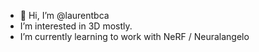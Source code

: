 - 👋 Hi, I’m @laurentbca
- I’m interested in 3D mostly.
- I’m currently learning to work with NeRF / Neuralangelo


<!---
laurentbca/laurentbca is a ✨ special ✨ repository because its `README.md` (this file) appears on your GitHub profile.
You can click the Preview link to take a look at your changes.
--->
